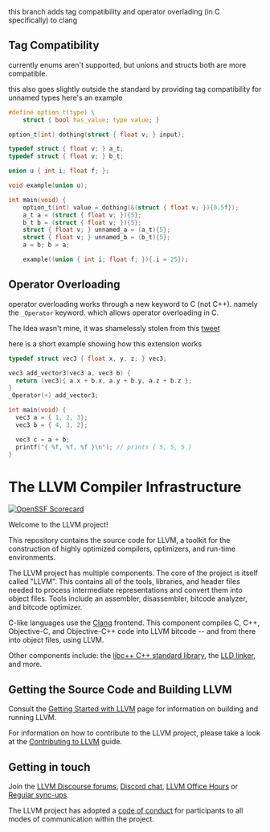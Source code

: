 this branch adds tag compatibility and operator overlading (in C specifically) to clang 

## Tag Compatibility
currently enums aren't supported, but unions and structs both are more compatible.

this also goes slightly outside the standard by providing tag compatibility for unnamed types
here's an example 

```c
#define option_t(type) \
    struct { bool has_value; type value; }

option_t(int) dothing(struct { float v; } input);

typedef struct { float v; } a_t;
typedef struct { float v; } b_t;

union u { int i; float f; };

void example(union u);

int main(void) {
    option_t(int) value = dothing(&(struct { float v; }){0.5f});
    a_t a = (struct { float v; }){5};
    b_t b = (struct { float v; }){5};
    struct { float v; } unnamed_a = (a_t){5};
    struct { float v; } unnamed_b = (b_t){5};
    a = b; b = a;

    example((union { int i; float f; }){.i = 25});
```
## Operator Overloading

operator overloading works through a new keyword to C (not C++). namely the `_Operator` keyword. which allows operator overloading in C. 

The Idea wasn't mine, it was shamelessly stolen from this [tweet](https://twitter.com/__phantomderp/status/1553407797613760513)

here is a short example showing how this extension works
```c
typedef struct vec3 { float x, y, z; } vec3;

vec3 add_vector3(vec3 a, vec3 b) {
  return (vec3){ a.x + b.x, a.y + b.y, a.z + b.z };
}
_Operator(+) add_vector3;

int main(void) {
  vec3 a = { 1, 2, 3};
  vec3 b = { 4, 3, 2};

  vec3 c = a + b;
  printf("{ %f, %f, %f }\n"); // prints { 5, 5, 5 }
}
```

# The LLVM Compiler Infrastructure

[![OpenSSF Scorecard](https://api.securityscorecards.dev/projects/github.com/llvm/llvm-project/badge)](https://securityscorecards.dev/viewer/?uri=github.com/llvm/llvm-project)

Welcome to the LLVM project!

This repository contains the source code for LLVM, a toolkit for the
construction of highly optimized compilers, optimizers, and run-time
environments.

The LLVM project has multiple components. The core of the project is
itself called "LLVM". This contains all of the tools, libraries, and header
files needed to process intermediate representations and convert them into
object files. Tools include an assembler, disassembler, bitcode analyzer, and
bitcode optimizer.

C-like languages use the [Clang](http://clang.llvm.org/) frontend. This
component compiles C, C++, Objective-C, and Objective-C++ code into LLVM bitcode
-- and from there into object files, using LLVM.

Other components include:
the [libc++ C++ standard library](https://libcxx.llvm.org),
the [LLD linker](https://lld.llvm.org), and more.

## Getting the Source Code and Building LLVM

Consult the
[Getting Started with LLVM](https://llvm.org/docs/GettingStarted.html#getting-the-source-code-and-building-llvm)
page for information on building and running LLVM.

For information on how to contribute to the LLVM project, please take a look at
the [Contributing to LLVM](https://llvm.org/docs/Contributing.html) guide.

## Getting in touch

Join the [LLVM Discourse forums](https://discourse.llvm.org/), [Discord
chat](https://discord.gg/xS7Z362),
[LLVM Office Hours](https://llvm.org/docs/GettingInvolved.html#office-hours) or
[Regular sync-ups](https://llvm.org/docs/GettingInvolved.html#online-sync-ups).

The LLVM project has adopted a [code of conduct](https://llvm.org/docs/CodeOfConduct.html) for
participants to all modes of communication within the project.
